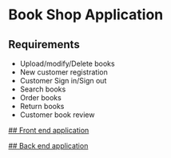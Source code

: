 # Book Shop Application

## Requirements

- Upload/modify/Delete books
- New customer registration
- Customer Sign in/Sign out
- Search books
- Order books
- Return books
- Customer book review

[## Front end application](frontendapp/README.md)

[## Back end application](backendapp/README.md)